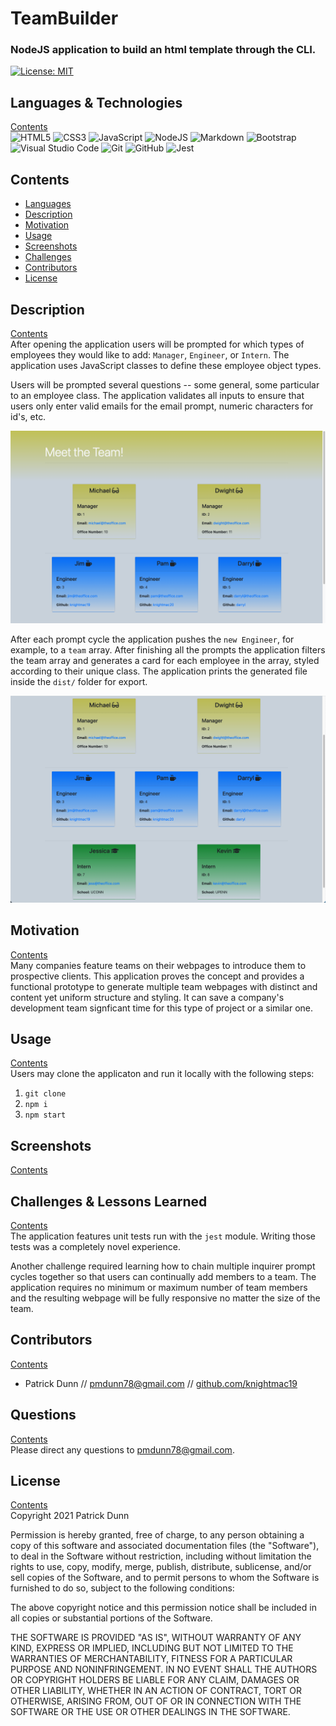 # TeamBuilder
    
### NodeJS application to build an html template through the CLI.

[![License: MIT](https://img.shields.io/badge/License-MIT-yellow.svg)](https://opensource.org/licenses/MIT)  

## <a name="languages"></a> Languages & Technologies
[Contents](#contents)  
<img alt="HTML5" src="https://img.shields.io/badge/html5-%23E34F26.svg?&style=for-the-badge&logo=html5&logoColor=white"/>
                 <img alt="CSS3" src="https://img.shields.io/badge/css3-%231572B6.svg?&style=for-the-badge&logo=css3&logoColor=white"/>
                 <img alt="JavaScript" src="https://img.shields.io/badge/javascript-%23323330.svg?&style=for-the-badge&logo=javascript&logoColor=%23F7DF1E"/>
                 <img alt="NodeJS" src="https://img.shields.io/badge/node.js-%2343853D.svg?&style=for-the-badge&logo=node.js&logoColor=white"/>
                 <img alt="Markdown" src="https://img.shields.io/badge/markdown-%23000000.svg?&style=for-the-badge&logo=markdown&logoColor=white"/>
                 <img alt="Bootstrap" src="https://img.shields.io/badge/bootstrap-%23563D7C.svg?&style=for-the-badge&logo=bootstrap&logoColor=white"/>
                 <img alt="Visual Studio Code" src="https://img.shields.io/badge/VisualStudioCode-0078d7.svg?&style=for-the-badge&logo=visual-studio-code&logoColor=white"/>
                 <img alt="Git" src="https://img.shields.io/badge/git-%23F05033.svg?&style=for-the-badge&logo=git&logoColor=white"/>
                 <img alt="GitHub" src="https://img.shields.io/badge/github-%23121011.svg?&style=for-the-badge&logo=github&logoColor=white"/>
                 <img alt="Jest" src="https://img.shields.io/badge/-jest-%23C21325?&style=for-the-badge&logo=jest&logoColor=white"/>
                

## <a name="contents"></a>  Contents
- [Languages](#languages)
- [Description](#description)
- [Motivation](#motivation)
- [Usage](#usage)
- [Screenshots](#screenshots)
- [Challenges](#challenges)
- [Contributors](#contributors)  
- [License](#license)


## <a name="description"></a> Description
[Contents](#contents)  
After opening the application users will be prompted for which types of employees they would like to add: `Manager`, `Engineer`, or `Intern`. The application uses JavaScript classes to define these employee object types. 

Users will be prompted several questions -- some general, some particular to an employee class. The application validates all inputs to ensure that users only enter valid emails for the email prompt, numeric characters for id's, etc. 

![jumbotron view](https://github.com/knightmac19/TeamBuilder/blob/main/assets/jumbotron_view.png)  

After each prompt cycle the application pushes the `new Engineer`, for example, to a `team` array. After finishing all the prompts the application filters the team array and generates a card for each employee in the array, styled according to their unique class. The application prints the generated file inside the `dist/` folder for export.

![full team](https://github.com/knightmac19/TeamBuilder/blob/main/assets/full_team.png)  

## <a name="motivation"></a> Motivation
[Contents](#contents)  
Many companies feature teams on their webpages to introduce them to prospective clients. This application proves the concept and provides a functional prototype to generate multiple team webpages with distinct and content yet uniform structure and styling. It can save a company's development team signficant time for this type of project or a similar one.

## <a name="usage"></a> Usage
[Contents](#contents)  
Users may clone the applicaton and run it locally with the following steps:

1. `git clone` 
2. `npm i` 
3. `npm start`

## <a name="screenshots"></a> Screenshots
[Contents](#contents)  

## <a name="challenges"></a> Challenges & Lessons Learned
[Contents](#contents)  
The application features unit tests run with the `jest` module. Writing those tests was a completely novel experience.

<!-- ![jumbotron view](https://github.com/knightmac19/TeamBuilder/blob/main/assets/full_team.png)   -->

<!-- ![jumbotron view](https://github.com/knightmac19/TeamBuilder/blob/main/assets/full_team.png)   -->

Another challenge required learning how to chain multiple inquirer prompt cycles together so that users can continually add members to a team. The application requires no minimum or maximum number of team members and the resulting webpage will be fully responsive no matter the size of the team.

## <a name="contributors"></a> Contributors
[Contents](#contents)  
- Patrick Dunn // [pmdunn78@gmail.com](mailto:pmdunn78@gmail.com) // [github.com/knightmac19](https://github.com/knightmac19)  

## <a name="questions"></a> Questions
[Contents](#contents)  
Please direct any questions to [pmdunn78@gmail.com](mailto:pmdunn78@gmail.com).

## <a name="license"></a> License
[Contents](#contents)  
Copyright 2021 Patrick Dunn

Permission is hereby granted, free of charge, to any person obtaining a copy of this software and associated documentation files (the "Software"), to deal in the Software without restriction, including without limitation the rights to use, copy, modify, merge, publish, distribute, sublicense, and/or sell copies of the Software, and to permit persons to whom the Software is furnished to do so, subject to the following conditions:

The above copyright notice and this permission notice shall be included in all copies or substantial portions of the Software.

THE SOFTWARE IS PROVIDED "AS IS", WITHOUT WARRANTY OF ANY KIND, EXPRESS OR IMPLIED, INCLUDING BUT NOT LIMITED TO THE WARRANTIES OF MERCHANTABILITY, FITNESS FOR A PARTICULAR PURPOSE AND NONINFRINGEMENT. IN NO EVENT SHALL THE AUTHORS OR COPYRIGHT HOLDERS BE LIABLE FOR ANY CLAIM, DAMAGES OR OTHER LIABILITY, WHETHER IN AN ACTION OF CONTRACT, TORT OR OTHERWISE, ARISING FROM, OUT OF OR IN CONNECTION WITH THE SOFTWARE OR THE USE OR OTHER DEALINGS IN THE SOFTWARE.
